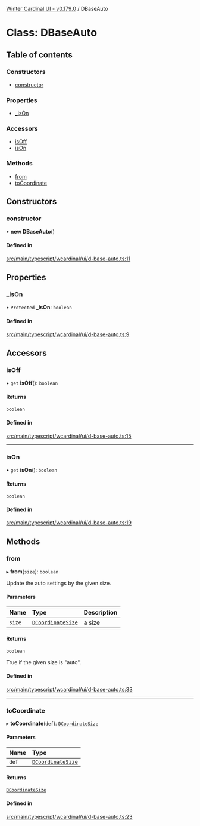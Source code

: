 [Winter Cardinal UI - v0.179.0](../index.md) / DBaseAuto

# Class: DBaseAuto

## Table of contents

### Constructors

- [constructor](DBaseAuto.md#constructor)

### Properties

- [\_isOn](DBaseAuto.md#_ison)

### Accessors

- [isOff](DBaseAuto.md#isoff)
- [isOn](DBaseAuto.md#ison)

### Methods

- [from](DBaseAuto.md#from)
- [toCoordinate](DBaseAuto.md#tocoordinate)

## Constructors

### constructor

• **new DBaseAuto**()

#### Defined in

[src/main/typescript/wcardinal/ui/d-base-auto.ts:11](https://github.com/winter-cardinal/winter-cardinal-ui/blob/v0.179.0/src/main/typescript/wcardinal/ui/d-base-auto.ts#L11)

## Properties

### \_isOn

• `Protected` **\_isOn**: `boolean`

#### Defined in

[src/main/typescript/wcardinal/ui/d-base-auto.ts:9](https://github.com/winter-cardinal/winter-cardinal-ui/blob/v0.179.0/src/main/typescript/wcardinal/ui/d-base-auto.ts#L9)

## Accessors

### isOff

• `get` **isOff**(): `boolean`

#### Returns

`boolean`

#### Defined in

[src/main/typescript/wcardinal/ui/d-base-auto.ts:15](https://github.com/winter-cardinal/winter-cardinal-ui/blob/v0.179.0/src/main/typescript/wcardinal/ui/d-base-auto.ts#L15)

___

### isOn

• `get` **isOn**(): `boolean`

#### Returns

`boolean`

#### Defined in

[src/main/typescript/wcardinal/ui/d-base-auto.ts:19](https://github.com/winter-cardinal/winter-cardinal-ui/blob/v0.179.0/src/main/typescript/wcardinal/ui/d-base-auto.ts#L19)

## Methods

### from

▸ **from**(`size`): `boolean`

Update the auto settings by the given size.

#### Parameters

| Name | Type | Description |
| :------ | :------ | :------ |
| `size` | [`DCoordinateSize`](../index.md#dcoordinatesize) | a size |

#### Returns

`boolean`

True if the given size is "auto".

#### Defined in

[src/main/typescript/wcardinal/ui/d-base-auto.ts:33](https://github.com/winter-cardinal/winter-cardinal-ui/blob/v0.179.0/src/main/typescript/wcardinal/ui/d-base-auto.ts#L33)

___

### toCoordinate

▸ **toCoordinate**(`def`): [`DCoordinateSize`](../index.md#dcoordinatesize)

#### Parameters

| Name | Type |
| :------ | :------ |
| `def` | [`DCoordinateSize`](../index.md#dcoordinatesize) |

#### Returns

[`DCoordinateSize`](../index.md#dcoordinatesize)

#### Defined in

[src/main/typescript/wcardinal/ui/d-base-auto.ts:23](https://github.com/winter-cardinal/winter-cardinal-ui/blob/v0.179.0/src/main/typescript/wcardinal/ui/d-base-auto.ts#L23)
